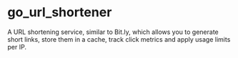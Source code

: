 # go_url_shortener
A URL shortening service, similar to Bit.ly, which allows you to generate short links, store them in a cache, track click metrics and apply usage limits per IP.

